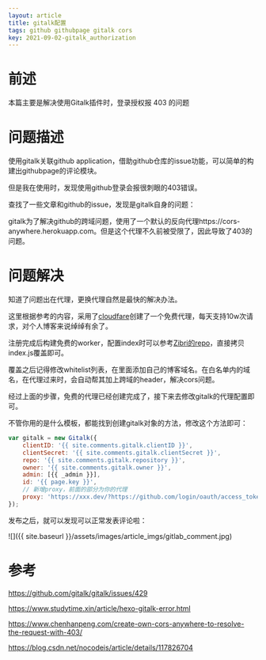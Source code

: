 ```yaml
---
layout: article
title: gitalk配置
tags: github githubpage gitalk cors
key: 2021-09-02-gitalk_authorization
---
```


# 前述

本篇主要是解决使用Gitalk插件时，登录授权报 403 的问题


# 问题描述

使用gitalk关联github application，借助github仓库的issue功能，可以简单的构建出githubpage的评论模块。

但是我在使用时，发现使用github登录会报很刺眼的403错误。

查找了一些文章和github的issue，发现是gitalk自身的问题：

gitalk为了解决github的跨域问题，使用了一个默认的反向代理https://cors-anywhere.herokuapp.com。但是这个代理不久前被受限了，因此导致了403的问题。



# 问题解决

知道了问题出在代理，更换代理自然是最快的解决办法。

这里根据参考的内容，采用了[cloudfare](https://dash.cloudflare.com/)创建了一个免费代理，每天支持10w次请求，对个人博客来说绰绰有余了。

注册完成后构建免费的worker，配置index时可以参考[Zibri的repo](https://github.com/Zibri/cloudflare-cors-anywhere)，直接拷贝index.js覆盖即可。

覆盖之后记得修改whitelist列表，在里面添加自己的博客域名。在白名单内的域名，在代理过来时，会自动帮其加上跨域的header，解决cors问题。

经过上面的步骤，免费的代理已经创建完成了，接下来去修改gitalk的代理配置即可。

不管你用的是什么模板，都能找到创建gitalk对象的方法，修改这个方法即可：

```javascript
var gitalk = new Gitalk({
    clientID: '{{ site.comments.gitalk.clientID }}',
    clientSecret: '{{ site.comments.gitalk.clientSecret }}',
    repo: '{{ site.comments.gitalk.repository }}',
    owner: '{{ site.comments.gitalk.owner }}',
    admin: [{{ _admin }}],
    id: '{{ page.key }}',
    // 新增proxy，前面的部分为你的代理
    proxy: 'https://xxx.dev/?https://github.com/login/oauth/access_token'
});
```


发布之后，就可以发现可以正常发表评论啦：

![]({{ site.baseurl }}/assets/images/article_imgs/gitlab_comment.jpg)




# 参考
https://github.com/gitalk/gitalk/issues/429

https://www.studytime.xin/article/hexo-gitalk-error.html

https://www.chenhanpeng.com/create-own-cors-anywhere-to-resolve-the-request-with-403/

https://blog.csdn.net/nocodeis/article/details/117826704

